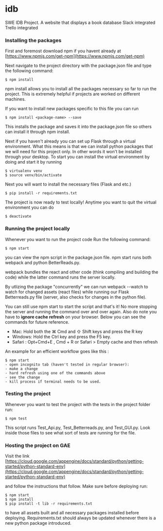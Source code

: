 # idb
SWE IDB Project. A website that displays a book database
Slack integrated
Trello integrated

### Installing the packages

First and foremost download npm if you havent already at [https://www.npmjs.com/get-npm](https://www.npmjs.com/get-npm)

Next navigate to the project directory with the package.json file and type the following command:
```
$ npm install
```

npm install allows you to install all the packages necessary so far to run the project. This is extremely helpful if projects are worked on different machines.

If you want to install new packages specific to this file you can run
``` 
$ npm install <package-name> --save
```
This installs the package and saves it into the package.json file so others can install it through npm install.

Next if you haven't already you can set up Flask through a virtual environment. What this means is that we can install python packages that we will need for this project only. In other words it won't be installed through your desktop. To start you can install the virtual environment by doing and start it by running

```
$ virtualenv venv
$ source venv/bin/activate
```
Next you will want to install the necessary files (Flask and etc.)
```
$ pip install -r requirements.txt
```
The project is now ready to test locally! Anytime you want to quit the virtual environment you can do
```
$ deactivate
```

### Running the project locally

Whenever you want to run the project code Run the following command:
```
$ npm start
```

you can view the npm script in the package.json file. npm start runs both webpack and python BetterReads.py.

webpack bundles the react and other code (think compiling and building the code) while the latter command runs the server locally.

By utlizing the package "concurrently" we can run webpack --watch to watch for changed assets (react files) while running our Flask Betterreads.py file (server, also checks for changes in the python file). 

You can still use npm start to start the script and that's it! No more stopping the server and running the command over and over again. Also do note you have to **ignore cache refresh** on your browser. Below you can see the commands for future reference. 

* Mac: Hold both the ⌘ Cmd and ⇧ Shift keys and press the R key 
* Windows: Hold the Ctrl key and press the F5 key.
* Safari : Opt+Cmd+E , Cmd + R or Safari > Empty cache and then refresh

An example for an efficient workflow goes like this : 

```
$ npm start
- open incognito tab (haven't tested in regular browser):
- make a change
- hard refresh using one of the commands above
- see the change
- kill process if terminal needs to be used.
```

### Testing the project

Whenever you want to test the project with the tests in the project folder run:
```
$ npm test
```

This script runs Test_Api.py, Test_Betterreads.py, and Test_GUI.py. Look inside those files to see what sort of tests are running for the file.


### Hosting the project on GAE
Visit the link [https://cloud.google.com/appengine/docs/standard/python/getting-started/python-standard-env](https://cloud.google.com/appengine/docs/standard/python/getting-started/python-standard-env)

and follow the instructions that follow. Make sure before deploying run:
```
$ npm start
$ npm install
$ pip install -t lib -r requirements.txt
```
to have all assets built and all necessary packages installed before deploying. Requirements.txt should always be updated whenever there is a new python package introduced.
